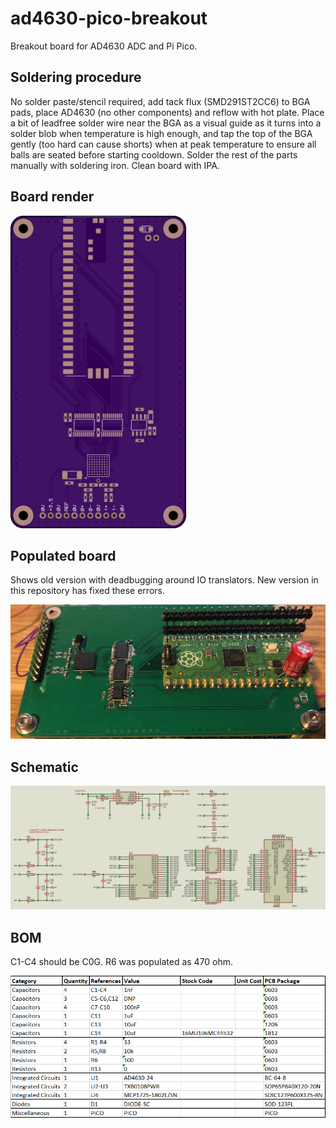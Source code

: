 # ad4630-pico-breakout

Breakout board for AD4630 ADC and Pi Pico.

## Soldering procedure

No solder paste/stencil required, add tack flux (SMD291ST2CC6) to BGA pads, place AD4630 (no other components) and reflow with hot plate. Place a bit of leadfree solder wire near the BGA as a visual guide as it turns into a solder blob when temperature is high enough, and tap the top of the BGA gently (too hard can cause shorts) when at peak temperature to ensure all balls are seated before starting cooldown. Solder the rest of the parts manually with soldering iron. Clean board with IPA.

## Board render

<img src="docs/Board%20render.png" height="500">

## Populated board

Shows old version with deadbugging around IO translators. New version in this repository has fixed these errors.

<img src="docs/v1%20PCB.jpg">

## Schematic

<img src="docs/Schematic.png">

## BOM

C1-C4 should be C0G. R6 was populated as 470 ohm.

<img src="docs/BOM.png">
